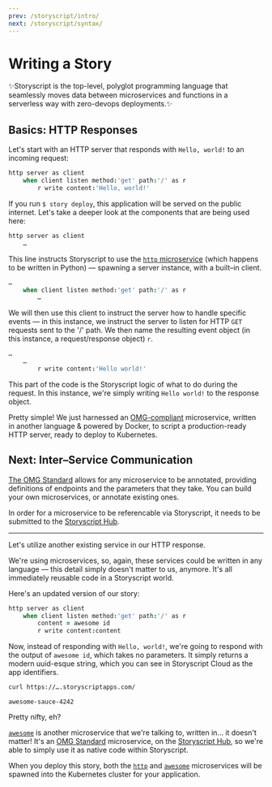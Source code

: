 ```yaml
---
prev: /storyscript/intro/
next: /storyscript/syntax/
---
```


# Writing a Story

✨Storyscript is the top-level, polyglot programming language that seamlessly moves data between microservices and functions in a serverless way with zero-devops deployments.✨

## Basics: HTTP Responses
Let's start with an HTTP server that responds with `Hello, world!` to an incoming request:

```coffee
http server as client
    when client listen method:'get' path:'/' as r
        r write content:'Hello, world!'
```

If you run `$ story deploy`, this application will be served on the public internet. Let's take a deeper look at the components that are being used here:

```coffee
http server as client
    …
```

This line instructs Storyscript to use the [`http` microservice](https://hub.storyscript.io/service/http) (which happens to be written in Python) — spawning a server instance, with a built–in client.

```coffee
…
    when client listen method:'get' path:'/' as r
        …
```

We will then use this client to instruct the server how to handle specific events — in this instance, we instruct the server to listen for HTTP `GET` requests sent to the '/' path. We then name the resulting event object (in this instance, a request/response object) `r`.

```coffee
…
    …
        r write content:'Hello world!'
```
This part of the code is the Storyscript logic of what to do during the request. In this instance, we're simply writing `Hello world!` to the response object.

Pretty simple! We just harnessed an [OMG-compliant](https://microservice.guide/) microservice, written in another language & powered by Docker, to script a production-ready HTTP server, ready to deploy to Kubernetes.

## Next: Inter–Service Communication

[The OMG Standard](https://microservice.guide/) allows for any microservice to be annotated, providing definitions of endpoints and the parameters that they take. You can build your own microservices, or annotate existing ones.

In order for a microservice to be referencable via Storyscript, it needs to be submitted to the [Storyscript Hub](https://hub.storyscript.io).

-------------

Let's utilize another existing service in our HTTP response.

We're using microservices, so, again, these services could be written in any language — this detail simply doesn't matter to us, anymore. It's all immediately reusable code in a Storyscript world.

Here's an updated version of our story:

```coffee
http server as client
    when client listen method:'get' path:'/' as r
        content = awesome id
        r write content:content
```

Now, instead of responding with `Hello, world!`, we're going to respond with the output of `awesome id`, which takes no parameters. It simply returns a modern uuid-esque string, which you can see in Storyscript Cloud as the app identifiers.

```bash
curl https://….storyscriptapps.com/
```
```
awesome-sauce-4242
```

Pretty nifty, eh?

[`awesome`](https://hub.storyscript.io/service/awesome) is another microservice that we're talking to, written in… it doesn't matter! It's an [OMG Standard](https://microservice.guide/) microservice, on the [Storyscript Hub](https://hub.storyscript.io/), so we're able to simply use it as native code within Storyscript.

When you deploy this story, both the [`http`](https://hub.storyscript.io/service/http) and [`awesome`](https://hub.storyscript.io/service/awesome) microservices will be spawned into the Kubernetes cluster for your application.
